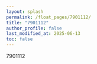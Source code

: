 ```yaml
---
layout: splash
permalink: /float_pages/7901112/
title: "7901112"
author_profile: false
last_modified_at: 2025-06-13
toc: false
---
```

 
7901112
